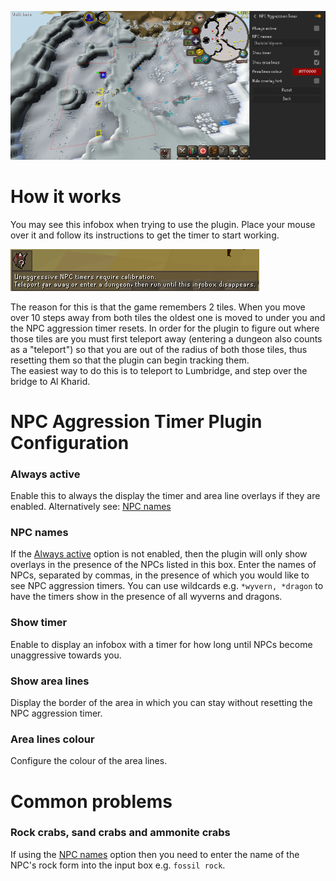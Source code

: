 ![example](img/npc-aggression-timer/npc_aggression_timer_example.png)

# How it works

You may see this infobox when trying to use the plugin. Place your mouse over it and follow its instructions to get the timer to start working.

![instructions overlay](img/npc-aggression-timer/npc_aggression_timer_instructions.png)

The reason for this is that the game remembers 2 tiles. When you move over 10 steps away from both tiles the oldest one is moved to under you and the NPC aggression timer resets. In order for the plugin to figure out where those tiles are you must first teleport away (entering a dungeon also counts as a "teleport") so that you are out of the radius of both those tiles, thus resetting them so that the plugin can begin tracking them.  
The easiest way to do this is to teleport to Lumbridge, and step over the bridge to Al Kharid.

# NPC Aggression Timer Plugin Configuration

### Always active
Enable this to always the display the timer and area line overlays if they are enabled. Alternatively see: [NPC names](https://github.com/runelite/runelite/wiki/NPC-Aggression-Timer#npc-names)

### NPC names
If the [Always active](https://github.com/runelite/runelite/wiki/NPC-Aggression-Timer#always-active) option is not enabled, then the plugin will only show overlays in the presence of the NPCs listed in this box. Enter the names of NPCs, separated by commas, in the presence of which you would like to see NPC aggression timers. You can use wildcards e.g. `*wyvern, *dragon` to have the timers show in the presence of all wyverns and dragons.

### Show timer
Enable to display an infobox with a timer for how long until NPCs become unaggressive towards you.

### Show area lines
Display the border of the area in which you can stay without resetting the NPC aggression timer.

### Area lines colour
Configure the colour of the area lines.

# Common problems

### Rock crabs, sand crabs and ammonite crabs

If using the [NPC names](https://github.com/runelite/runelite/wiki/NPC-Aggression-Timer#npc-names) option then you need to enter the name of the NPC's rock form into the input box e.g. `fossil rock`.
